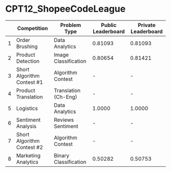 # CPT12_ShopeeCodeLeague

|   | Competition                |Problem Type         | Public Leaderboard | Private Leaderboard |
|---|----------------------------|---------------------|--------------------|---------------------|
| 1 | Order Brushing             |Data Analytics       | 0.81093            | 0.81093             |
| 2 | Product Detection          |Image Classification | 0.80654            | 0.81421             |
| 3 | Short Algorithm Contest #1 |Algorithm Contest    | -                  | -                   |
| 4 | Product Translation        |Translation (Ch-Eng) | -                  | -                   |
| 5 | Logistics                  |Data Analytics       | 1.0000             | 1.0000              |
| 6 | Sentiment Analysis         |Reviews Sentiment    | -                  | -                   |
| 7 | Short Algorithm Contest #2 |Algorithm Contest    | -                  | -                   |
| 8 | Marketing Analytics        |Binary Classification| 0.50282            | 0.50753             |



